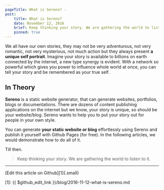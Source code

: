 ```yaml
---
pageTitle: What is Sereno? -
post:
    title: What is Sereno?
    date: November 12, 2016
    brief: Keep thinking your story. We are gathering the world to listen to it.
    pinned: true
---
```


We all have our own stories, they may not be very adventurous, not very romantic, not very
mysterious, not much action but they always present **a unique self portrait**. Imagine your story is
available to billions on earth connected by the internet, a new type synergy
is evident. With a network so powerful which gives you power to influence whole
world at once, you can tell your story and be remembered as your true self.

## In Theory
**Sereno** is a static website generator, that can generate websites, portfolios, blogs or documentations.
There are dozens of content publishing applications on the internet but we know,
your story is unique, so should be your website/blog. Sereno wants to help you
to put your story out for people in your own style.

You can generate **your static website or blog** effortlessly using Sereno and publish
it yourself with Github Pages (for free). In the following articles, we would
demonstrate how to do all of it.

Till then.

> Keep thinking your story. We are gathering the world to listen to it.

-----
[Edit this article on Github][1]{.small}

[1]: {{ $github_edit_link }}/blog/2016-11-12-what-is-sereno.md
